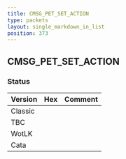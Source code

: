 ```yaml
---
title: CMSG_PET_SET_ACTION
type: packets
layout: single_markdown_in_list
position: 373
---
```


## CMSG_PET_SET_ACTION

### Status

Version | Hex | Comment
---------- | ---------- | ---------- 
Classic |  |  
TBC |  |  
WotLK |  |  
Cata |  |  
